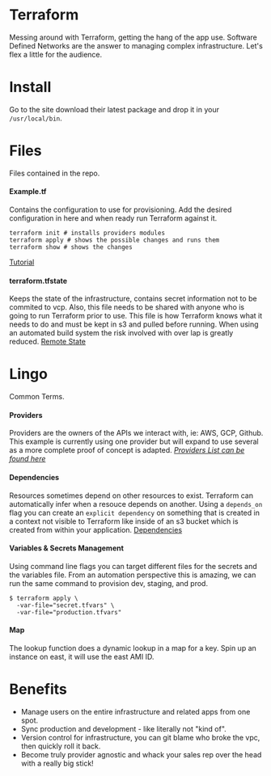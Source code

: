 # Terraform
Messing around with Terraform, getting the hang of the app use. Software Defined Networks are the answer to managing complex infrastructure. Let's flex a little for the audience.

# Install
Go to the site download their latest package and drop it in your `/usr/local/bin`.

# Files
Files contained in the repo.

#### Example.tf
Contains the configuration to use for provisioning. Add the desired configuration in here and when ready run Terraform against it.
```shell
terraform init # installs providers modules
terraform apply # shows the possible changes and runs them
terraform show # shows the changes
```
[Tutorial](https://www.terraform.io/intro/getting-started/change.html)

#### terraform.tfstate
Keeps the state of the infrastructure, contains secret information not to be commited to vcp. Also, this file needs to be shared with anyone who is going to run Terraform prior to use. This file is how Terraform knows what it needs to do and must be kept in s3 and pulled before running. When using an automated build system the risk involved with over lap is greatly reduced. [Remote State](https://www.terraform.io/docs/state/remote.html)

# Lingo
Common Terms.

#### Providers
Providers are the owners of the APIs we interact with, ie: AWS, GCP, Github. This example is currently using one provider but will expand to use several as a more complete proof of concept is adapted.
_[Providers List can be found here](https://www.terraform.io/docs/providers/index.html)_

#### Dependencies
Resources sometimes depend on other resources to exist. Terraform can automatically infer when a resouce depends on another. Using a `depends_on` flag you can create an `explicit dependency` on something that is created in a context not visible to Terraform like inside of an s3 bucket which is created from within your application.
[Dependencies](https://www.terraform.io/intro/getting-started/dependencies.html)

#### Variables & Secrets Management
Using command line flags you can target different files for the secrets and the variables file. From an automation perspective this is amazing, we can run the same command to provision dev, staging, and prod.
```shell
$ terraform apply \
  -var-file="secret.tfvars" \
  -var-file="production.tfvars"
```

#### Map
The lookup function does a dynamic lookup in a map for a key. Spin up an instance on east, it will use the east AMI ID.

# Benefits
* Manage users on the entire infrastructure and related apps from one spot.
* Sync production and development - like literally not "kind of".
* Version control for infrastructure, you can git blame who broke the vpc, then quickly roll it back.
* Become truly provider agnostic and whack your sales rep over the head with a really big stick!
